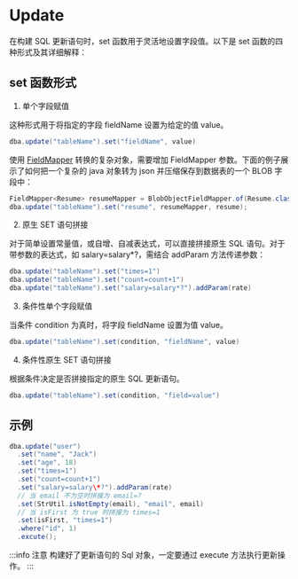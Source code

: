 # Update

在构建 SQL 更新语句时，set 函数用于灵活地设置字段值。以下是 set 函数的四种形式及其详细解释：

## set 函数形式

1. 单个字段赋值

这种形式用于将指定的字段 fieldName 设置为给定的值 value。

```java
dba.update("tableName").set("fieldName", value)
```

使用 [FieldMapper]() 转换的复杂对象，需要增加 FieldMapper 参数。下面的例子展示了如何把一个复杂的 java 对象转为 json 并压缩保存到数据表的一个 BLOB 字段中：

```java
FieldMapper<Resume> resumeMapper = BlobObjectFieldMapper.of(Resume.class);
dba.update("tableName").set("resume", resumeMapper, resume);
```

2. 原生 SET 语句拼接

对于简单设置常量值，或自增、自减表达式，可以直接拼接原生 SQL 语句。对于带参数的表达式，如 salary=salary\*?，需结合 addParam 方法传递参数：

```java
dba.update("tableName").set("times=1")
dba.update("tableName").set("count=count+1")
dba.update("tableName").set("salary=salary*?").addParam(rate)
```

3. 条件性单个字段赋值

当条件 condition 为真时，将字段 fieldName 设置为值 value。

```java
dba.update("tableName").set(condition, "fieldName", value)
```

4. 条件性原生 SET 语句拼接

根据条件决定是否拼接指定的原生 SQL 更新语句。

```java
dba.update("tableName").set(condition, "field=value")
```

## 示例

```java
dba.update("user")
  .set("name", "Jack")
  .set("age", 18)
  .set("times=1")
  .set("count=count+1")
  .set("salary=salary\*?").addParam(rate)
  // 当 email 不为空时拼接为 email=?
  .set(StrUtil.isNotEmpty(email), "email", email)
  // 当 isFirst 为 true 时拼接为 times=1
  .set(isFirst, "times=1")
  .where("id", 1)
  .excute();
```

:::info 注意
构建好了更新语句的 Sql 对象，一定要通过 execute 方法执行更新操作。
:::
